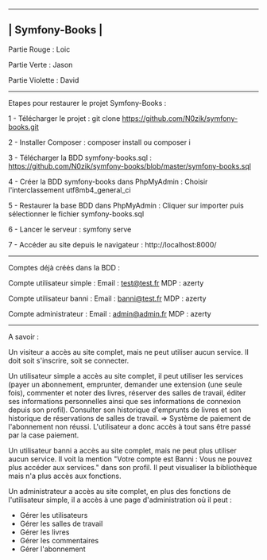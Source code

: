  ---------------
| Symfony-Books |
 ---------------

Partie Rouge : Loic

Partie Verte : Jason

Partie Violette : David

-------------------------------------------------------------------------

Etapes pour restaurer le projet Symfony-Books :

1 - Télécharger le projet :
git clone https://github.com/N0zik/symfony-books.git

2 - Installer Composer :
composer install
ou
composer i

3 - Télécharger la BDD symfony-books.sql :
https://github.com/N0zik/symfony-books/blob/master/symfony-books.sql

4 - Créer la BDD symfony-books dans PhpMyAdmin :
Choisir l'interclassement utf8mb4_general_ci

5 - Restaurer la base BDD dans PhpMyAdmin :
Cliquer sur importer puis sélectionner le fichier symfony-books.sql

6 - Lancer le serveur :
symfony serve

7 - Accéder au site depuis le navigateur :
http://localhost:8000/

-------------------------------------------------------------------------

Comptes déjà créés dans la BDD :

Compte utilisateur simple :
Email : test@test.fr
MDP : azerty

Compte utilisateur banni :
Email : banni@test.fr
MDP : azerty

Compte administrateur :
Email : admin@admin.fr
MDP : azerty

-------------------------------------------------------------------------

A savoir :

Un visiteur a accès au site complet, mais ne peut utiliser aucun service. Il doit soit s'inscrire, soit se connecter.

Un utilisateur simple a accès au site complet, il peut utiliser les services (payer un abonnement, emprunter, demander une extension (une seule fois), commenter et noter des livres, réserver des salles de travail, éditer ses informations personnelles ainsi que ses informations de connexion depuis son profil). Consulter son historique d'emprunts de livres et son historique de réservations de salles de travail.
=> Système de paiement de l'abonnement non réussi. L'utilisateur a donc accès à tout sans être passé par la case paiement.

Un utilisateur banni a accès au site complet, mais ne peut plus utiliser aucun service. Il voit la mention "Votre compte est Banni : Vous ne pouvez plus accéder aux services." dans son profil. Il peut visualiser la bibliothèque mais n'a plus accès aux fonctions.

Un administrateur a accès au site complet, en plus des fonctions de l'utilisateur simple, il a accès à une page d'administration où il peut :
- Gérer les utilisateurs
- Gérer les salles de travail
- Gérer les livres
- Gérer les commentaires
- Gérer l'abonnement
